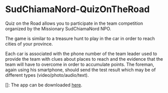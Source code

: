 # SudChiamaNord-QuizOnTheRoad

Quiz on the Road allows you to participate in the team competition organized by the Missionary SudChiamaNord NPO.

The game is similar to a treasure hunt to play in the car in order to reach cities of your province.

Each car is associated with the phone number of the team leader used to provide the team with clues about places to reach and the evidence that the team will have to overcome in order to accumulate points. The foreman, again using his smartphone, should send the test result which may be of different types (video/photo/audio/text).

[]: The app can be downloaded [here](http://play.google.com/store/apps/details?id=nord.chiama.sud.caccia). 
